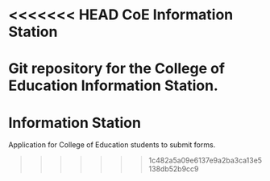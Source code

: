 <<<<<<< HEAD
CoE Information Station
=======================

Git repository for the College of Education Information Station.
=======
Information Station
===================

Application for College of Education students to submit forms.
>>>>>>> 1c482a5a09e6137e9a2ba3ca13e5138db52b9cc9
